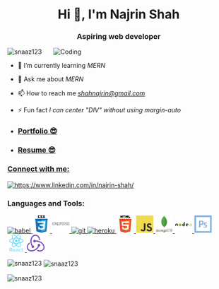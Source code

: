  <h1 align="center">Hi 👋, I'm Najrin Shah</h1>
<h3 align="center">Aspiring web developer </h3>
 <img src="https://www.pixelcrayons.com/blog/wp-content/uploads/2021/08/great-coder.gif"  width="400" align="right" alt="Coding" >

<p align="left"> <img src="https://komarev.com/ghpvc/?username=snaaz123&label=Profile%20views&color=0e75b6&style=flat" alt="snaaz123" /> </p>

- 🌱 I’m currently learning *MERN*

- 💬 Ask me about *MERN*

- 📫 How to reach me *shahnajrin@gmail.com*
- ⚡ Fun fact *I can center "DIV" without using margin-auto*
- <h3><a href="https://snaaz123.github.io/" target="blank">Portfolio 😎</h3>
-  <h3><a href="https://drive.google.com/file/d/1-ySbYAzy2x-HRJgWV-thioGRaLwAh1lK/view?usp=share_link" target="blank">Resume 😎</h3>


<h3 align="left">Connect with me:</h3>
<p align="left">
<a href="https://www.linkedin.com/in/najrin-shah/" target="blank"><img align="center" src="https://raw.githubusercontent.com/rahuldkjain/github-profile-readme-generator/master/src/images/icons/Social/linked-in-alt.svg" alt="https://www.linkedin.com/in/najrin-shah/" height="30" width="40" /></a>
</p>

<h3 align="left">Languages and Tools:</h3>
<p align="left"> <a href="https://babeljs.io/" target="_blank" rel="noreferrer"> <img src="https://www.vectorlogo.zone/logos/babeljs/babeljs-icon.svg" alt="babel" width="40" height="40"/> </a> <a href="https://www.w3schools.com/css/" target="_blank" rel="noreferrer"> <img src="https://raw.githubusercontent.com/devicons/devicon/master/icons/css3/css3-original-wordmark.svg" alt="css3" width="40" height="40"/> </a> <a href="https://expressjs.com" target="_blank" rel="noreferrer"> <img src="https://raw.githubusercontent.com/devicons/devicon/master/icons/express/express-original-wordmark.svg" alt="express" width="40" height="40"/> </a> <a href="https://git-scm.com/" target="_blank" rel="noreferrer"> <img src="https://www.vectorlogo.zone/logos/git-scm/git-scm-icon.svg" alt="git" width="40" height="40"/> </a> <a href="https://heroku.com" target="_blank" rel="noreferrer"> <img src="https://www.vectorlogo.zone/logos/heroku/heroku-icon.svg" alt="heroku" width="40" height="40"/> </a> <a href="https://www.w3.org/html/" target="_blank" rel="noreferrer"> <img src="https://raw.githubusercontent.com/devicons/devicon/master/icons/html5/html5-original-wordmark.svg" alt="html5" width="40" height="40"/> </a> <a href="https://developer.mozilla.org/en-US/docs/Web/JavaScript" target="_blank" rel="noreferrer"> <img src="https://raw.githubusercontent.com/devicons/devicon/master/icons/javascript/javascript-original.svg" alt="javascript" width="40" height="40"/> </a> <a href="https://www.mongodb.com/" target="_blank" rel="noreferrer"> <img src="https://raw.githubusercontent.com/devicons/devicon/master/icons/mongodb/mongodb-original-wordmark.svg" alt="mongodb" width="40" height="40"/> </a> <a href="https://nodejs.org" target="_blank" rel="noreferrer"> <img src="https://raw.githubusercontent.com/devicons/devicon/master/icons/nodejs/nodejs-original-wordmark.svg" alt="nodejs" width="40" height="40"/> </a> <a href="https://www.photoshop.com/en" target="_blank" rel="noreferrer"> <img src="https://raw.githubusercontent.com/devicons/devicon/master/icons/photoshop/photoshop-line.svg" alt="photoshop" width="40" height="40"/> </a> <a href="https://reactjs.org/" target="_blank" rel="noreferrer"> <img src="https://raw.githubusercontent.com/devicons/devicon/master/icons/react/react-original-wordmark.svg" alt="react" width="40" height="40"/> </a> <a href="https://redux.js.org" target="_blank" rel="noreferrer"> <img src="https://raw.githubusercontent.com/devicons/devicon/master/icons/redux/redux-original.svg" alt="redux" width="40" height="40"/> </a> </p>

<p><img align="left" src="https://github-readme-stats.vercel.app/api/top-langs?username=snaaz123&show_icons=true&locale=en&layout=compact" alt="snaaz123" /></p>

<p>&nbsp;<img align="center" src="https://github-readme-stats.vercel.app/api?username=snaaz123&show_icons=true&locale=en" alt="snaaz123" /></p>

<p><img align="center" src="https://github-readme-streak-stats.herokuapp.com/?user=snaaz123&" alt="snaaz123" /></p>
